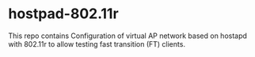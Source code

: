 # hostpad-802.11r
This repo contains Configuration of virtual AP network based on hostapd with 802.11r to allow testing fast transition (FT) clients.
